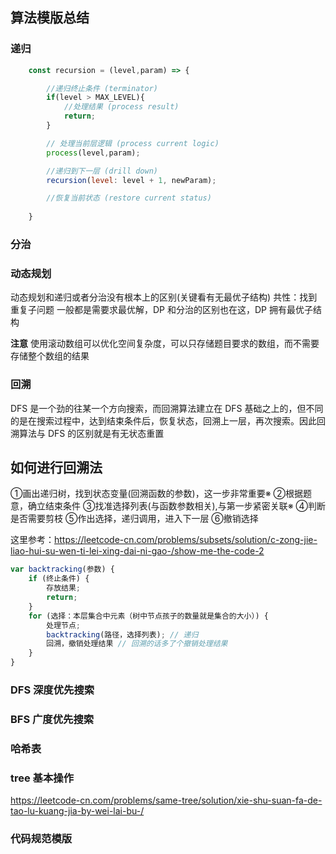 ## 算法模版总结

### 递归

```js
    const recursion = (level,param) => {

        //递归终止条件 (terminator)
        if(level > MAX_LEVEL){
            //处理结果 (process result)
            return;
        }

        // 处理当前层逻辑 (process current logic)
        process(level,param);

        //递归到下一层 (drill down)
        recursion(level: level + 1, newParam);

        //恢复当前状态 (restore current status)
        
    }
```

### 分治


### 动态规划
动态规划和递归或者分治没有根本上的区别(关键看有无最优子结构)
共性：找到重复子问题
一般都是需要求最优解，DP 和分治的区别也在这，DP 拥有最优子结构

**注意** 使用滚动数组可以优化空间复杂度，可以只存储题目要求的数组，而不需要存储整个数组的结果
### 回溯
DFS 是一个劲的往某一个方向搜索，而回溯算法建立在 DFS 基础之上的，但不同的是在搜索过程中，达到结束条件后，恢复状态，回溯上一层，再次搜索。因此回溯算法与 DFS 的区别就是有无状态重置

## 如何进行回溯法 
①画出递归树，找到状态变量(回溯函数的参数)，这一步非常重要※
②根据题意，确立结束条件
③找准选择列表(与函数参数相关),与第一步紧密关联※
④判断是否需要剪枝
⑤作出选择，递归调用，进入下一层
⑥撤销选择

这里参考：https://leetcode-cn.com/problems/subsets/solution/c-zong-jie-liao-hui-su-wen-ti-lei-xing-dai-ni-gao-/show-me-the-code-2

```js
var backtracking(参数) {
    if (终止条件) {
        存放结果;
        return;
    }
    for (选择：本层集合中元素（树中节点孩子的数量就是集合的大小）) {
        处理节点;
        backtracking(路径，选择列表); // 递归
        回溯，撤销处理结果 // 回溯的话多了个撤销处理结果
    }
}
```
### DFS 深度优先搜索



### BFS 广度优先搜索
<!-- 100. 可能有两个队列 -->



### 哈希表



### tree 基本操作

https://leetcode-cn.com/problems/same-tree/solution/xie-shu-suan-fa-de-tao-lu-kuang-jia-by-wei-lai-bu-/

### 代码规范模版

<!-- 先写主干逻辑 再去完善细节 -->
<!-- 自顶向下编程 主干逻辑(新闻稿方式) -->